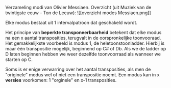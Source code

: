 Verzameling modi van Olivier Messiaen.
Overzicht (uit Muziek van de twintigste eeuw - Ton de Leeuw):
![[overzicht modes Messiaen.png]]

Elke modus bestaat uit 1 intervalpatroon dat geschakeld wordt.

Het principe van **beperkte transponeerbaarheid** betekent dat elke modus na een x aantal transposities, terugvalt in de oorspronkelijke toonvooraad. Het gemakkelijkste voorbeeld is modus 1, de heletoonstoonladder. Hierbij is maar één transpositie mogelijk, beginnend op C# of Db. Als we de ladder op D laten beginnen hebben we weer dezelfde toonvoorraad als wanneer we starten op C.

Soms is er enige verwarring over het aantal transposities, als men de "originele" modus wel of niet een transpositie noemt.
Een modus kan in x **versies** voorkomen: 1 "orginele" en x-1 transposities.
